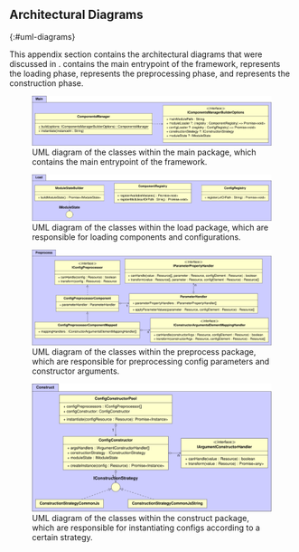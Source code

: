 ## Architectural Diagrams
{:#uml-diagrams}

This appendix section contains the architectural diagrams that were discussed in [](#system-architecture).
[](#architecture-main) contains the main entrypoint of the framework,
[](#architecture-load) represents the loading phase,
[](#architecture-preprocess) represents the preprocessing phase,
and [](#architecture-construct) represents the construction phase.

<figure id="architecture-main">
<img src="img/architecture-main.svg" alt="[Components.js Architecture - Main package]">
<figcaption markdown="block">
UML diagram of the classes within the main package,
which contains the main entrypoint of the framework.
</figcaption>
</figure>

<figure id="architecture-load">
<img src="img/architecture-load.svg" alt="[Components.js Architecture - Load package]">
<figcaption markdown="block">
UML diagram of the classes within the load package,
which are responsible for loading components and configurations.
</figcaption>
</figure>

<figure id="architecture-preprocess">
<img src="img/architecture-preprocess.svg" alt="[Components.js Architecture - Preprocess package]">
<figcaption markdown="block">
UML diagram of the classes within the preprocess package,
which are responsible for preprocessing config parameters and constructor arguments.
</figcaption>
</figure>

<figure id="architecture-construct">
<img src="img/architecture-construct.svg" alt="[Components.js Architecture - Construct package]">
<figcaption markdown="block">
UML diagram of the classes within the construct package,
which are responsible for instantiating configs according to a certain strategy.
</figcaption>
</figure>
